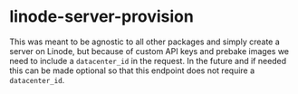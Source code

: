 # linode-server-provision

This was meant to be agnostic to all other packages and simply create a server on Linode, but because of
custom API keys and prebake images we need to include a `datacenter_id` in the request. In the future and if
needed this can be made optional so that this endpoint does not require a `datacenter_id`.
